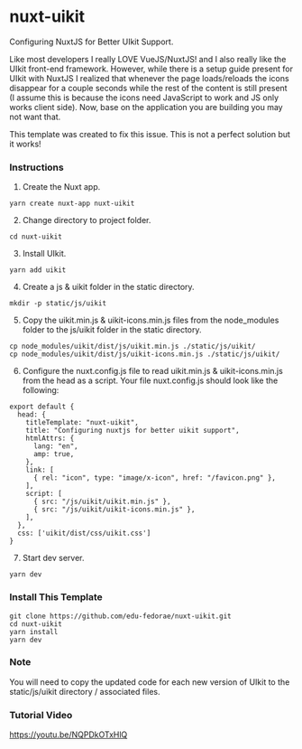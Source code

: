 # nuxt-uikit
Configuring  NuxtJS for Better UIkit Support.

Like most developers I really LOVE VueJS/NuxtJS! and I also really like the UIkit front-end framework. However, while there is a setup guide present for UIkit with NuxtJS I realized that whenever the page loads/reloads the icons disappear for a couple seconds while the rest of the content is still present (I assume this is because the icons need JavaScript to work and JS only works client side). Now, base on the application you are building you may not want that.

This template was created to fix this issue. This is not a perfect solution but it works!

### Instructions
1. Create the Nuxt app.
```
yarn create nuxt-app nuxt-uikit
```
2. Change directory to project folder.
```
cd nuxt-uikit
```
3. Install UIkit.
```
yarn add uikit
```
4. Create a js & uikit folder in the static directory.
```
mkdir -p static/js/uikit
```
5. Copy the uikit.min.js & uikit-icons.min.js files from the node_modules folder to the js/uikit folder in the static directory.
```
cp node_modules/uikit/dist/js/uikit.min.js ./static/js/uikit/
cp node_modules/uikit/dist/js/uikit-icons.min.js ./static/js/uikit/
```
6. Configure the nuxt.config.js file to read uikit.min.js & uikit-icons.min.js from the head as a script.
Your file nuxt.config.js should look like the following:
```
export default {
  head: {
    titleTemplate: "nuxt-uikit",
    title: "Configuring nuxtjs for better uikit support",
    htmlAttrs: {
      lang: "en",
      amp: true,
    },
    link: [
      { rel: "icon", type: "image/x-icon", href: "/favicon.png" },
    ],
    script: [
      { src: "/js/uikit/uikit.min.js" },
      { src: "/js/uikit/uikit-icons.min.js" },
    ],
  },
  css: ['uikit/dist/css/uikit.css']
}
 ```
 7. Start dev server.
```
yarn dev
```

### Install This Template
```
git clone https://github.com/edu-fedorae/nuxt-uikit.git
cd nuxt-uikit
yarn install
yarn dev
```

### Note
You will need to copy the updated code for each new version of UIkit to the static/js/uikit directory / associated files.

### Tutorial Video
https://youtu.be/NQPDkOTxHlQ
